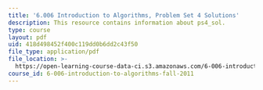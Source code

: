 ```yaml
---
title: '6.006 Introduction to Algorithms, Problem Set 4 Solutions'
description: This resource contains information about ps4_sol.
type: course
layout: pdf
uid: 418d498452f400c119dd0b6dd2c43f50
file_type: application/pdf
file_location: >-
  https://open-learning-course-data-ci.s3.amazonaws.com/6-006-introduction-to-algorithms-fall-2011/418d498452f400c119dd0b6dd2c43f50_MIT6_006F11_ps4_sol.pdf
course_id: 6-006-introduction-to-algorithms-fall-2011
---
```


